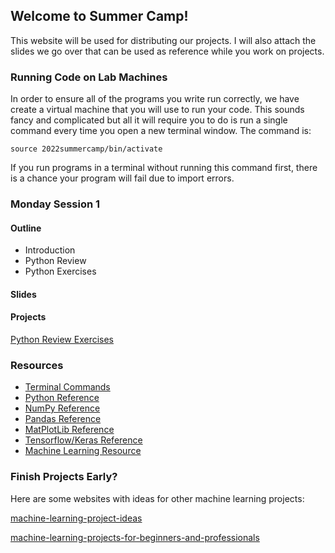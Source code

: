 ## Welcome to Summer Camp!

This website will be used for distributing our projects. I will also attach the slides we go over that can be used as reference while you work on projects.

### Running Code on Lab Machines
In order to ensure all of the programs you write run correctly, we have create a virtual machine that you will use to run your code. This sounds fancy and complicated but all it will require you to do is run a single command every time you open a new terminal window. The command is:

```
source 2022summercamp/bin/activate
```

If you run programs in a terminal without running this command first, there is a chance your program will fail due to import errors.


<!-- ### Friday Session

#### Outline
- Create Presentation
- Presentation Runthrough

What to include in your presentation slide(s):
- Describe the task
    - What was in the dataset?
    - What was the goal?
- What machine learning concepts/tools did you use to complete the process?
- What were the results?
    - Include pictures of graphs and/or terminal output
    - Metrics calculated


Each table will present as a group.
Here are the group numbers:

```
|--------------------------------|
|             Front              |
|                                |
|    (2)            (1)          |
|                            (8) |
|    (3)            (4)          |
|                            (7) |
|    (5)            (6)          |
|                                |
|--door--------------------------|
```

Group 1: [Customer Analysis](https://kansas-my.sharepoint.com/:p:/g/personal/a035d579_home_ku_edu/EdIEtR3Nr6tOr487x-cQYykBj-9Ij7SVSTfOtToXFQ9kng?e=qHY2MK)

Group 2: [Iris Model Comparison](https://kansas-my.sharepoint.com/:p:/g/personal/a035d579_home_ku_edu/EaGKlAv16QtJhbKaC_6n52gBBYth5NQk3EwwdXDtwQT5zQ?e=alrvF1)

Group 3: [Stock Predictor](https://kansas-my.sharepoint.com/:p:/g/personal/a035d579_home_ku_edu/Ecl4KiK-QT1GvwHgmNZB0sABB4AP6ZfJdxQIirc-QHh1aw?e=IqzFCM)

Group 4: [Digit Identifier](https://kansas-my.sharepoint.com/:p:/g/personal/a035d579_home_ku_edu/EZZYtaIRSWFLtrupOHlgUygBJQZ-pGpXxzKcagRThOd22Q?e=bZ29UG)

Group 5: [Old Faithful](https://kansas-my.sharepoint.com/:p:/g/personal/a035d579_home_ku_edu/EZZ_pefRu9ZGjetEpELBVHoBbwILvt198kThsU_Cqo2GMQ?e=1dkLL5)

Group 6: [Car Sales Predictor](https://kansas-my.sharepoint.com/:p:/g/personal/a035d579_home_ku_edu/EVEvM7ptvYZKr0N8gCPesqYB_-qvbm_1v1SCOwCRdiYczQ?e=NQ3Vom)

Group 7: [Tic Tac Toe](https://kansas-my.sharepoint.com/:p:/g/personal/a035d579_home_ku_edu/ER_EJcpsEEpPrKyHjLeW0OIBB1GDF104U8Si4MrlBZiQWA?e=ykr2FX)

Group 8: [Box Office Predictor](https://kansas-my.sharepoint.com/:p:/g/personal/a035d579_home_ku_edu/Ef-XugFzUr1PkXh9t-r_nBsBWk5VIBinfhE9rG0IfOEcAg?e=nFJzEF)

Cooper: [Gridworld](https://kansas-my.sharepoint.com/:p:/g/personal/a035d579_home_ku_edu/EXdVGJr4UdFIoSlIB1yPazkB9V2yMN-QfdARCqC6Bdq6ew?e=Z00aMt)

Mad Libs, Wordle, Pong, Number Guessing: [Python Side Projects](https://kansas-my.sharepoint.com/:f:/g/personal/a035d579_home_ku_edu/EjOPUJYbBkpJlGeRpk2UJToBEe8UAdzA-PrfjH6Zg2vrhg?e=Nqi8tS)



### Thursday Session 2

#### Outline
- Reinforcement Learning
- Q-Learning

#### Slides

[Thursday Session 2](/slides/CampTh2.pptx)

#### Projects

[Tic Tac Toe](/tic-tac-toe.md)

[Gridworld](/gridworld.md)

[Word Game](/wordgame.md)

Once done, work on project from yesterday if you were making tic tac toe, pong, battleship, etc.

### Thursday Session 1

#### Outline
- Unsupervised Machine Learning
- k-Means Clustering

#### Slides

[Thursday Session 1](/slides/CampTh1.pptx)

#### Projects

[Old Faithful Clustering](/oldfaithful.md)

[Customer Analysis](/customer-analysis.md)

[Word Game](/wordgame.md)

Once done, work on project from yesterday if you were making tic tac toe, pong, battleship, etc.


### Tuesday Session 2

#### Outline
- Reoccurent Neural Networks

#### Slides
[Tuesday Session 2](/slides/CampTu2.pptx)

#### Projects

[Stock Predictor](/stock-predictor.md)

Try to Create these Games:
- Guess the number game (generate a random integer from a range of 1-100, ask players to guess a number, have them keep guessing until they are correct)
- Mad Libs (Think of sentences like 'I can't start my day without my blank!' and ask the user for a noun/adjective/etc to fill in the blank, then display the completed sentence or story)
- Rock, Paper, Scissors (get terminal input and play against AI choosing a random action)
- Hangman

More Difficult Games:
- Tic Tac Toe
- Battleship
- Snake
- Pong

### Tuesday Session 1

#### Outline
- Decision Tree Classifier
- Neural Networks
- Deep Learning

#### Slides
[Tuesday Session 1](/slides/CampTu1.pptx)

#### Projects

[Car Sales Predictor](/dt.md)

[Digit Identifier](/digit-identifier.md)

#### Python Challenges

- Guess the number game: generate a random integer from a range of 1-100, ask players to guess a number, have them keep guessing until they are correct
- Emulate Dice Role: follow [this tutorial](https://realpython.com/python-dice-roll/)
- Battleship game (you will need to look into 2D arrays): create a battleship game against a simple AI, a player will enter a turn through the terminal, the AI will take its turn by randomly selecting a spot, base your implementation on the [actual rules](https://www.hasbro.com/common/instruct/battleship.pdf) of battleship


### Monday Session 2

#### Outline

- Machine Learning Overview
- Supervised Machine Learning
- Evaluation and Metrics
- Classifiers
    - Naïve Bayesian
    - Regression
    - LDA and QDA
    - kNN
    - SVM

#### Slides
[Monday Session 2](/slides/CampM2.pptx)

#### Projects
[Movie Box Office Predictor](/box-office.md)

[Iris Model Comparison](/iris.md)

[Text Sentiment Identifier](/text-sentiment.md)

[Python Exercises 2](/MorePython.md)
 -->

### Monday Session 1

#### Outline
- Introduction
- Python Review
- Python Exercises

#### Slides

<!-- [Monday Session 1](/slides/CampM1.pptx) -->

#### Projects

[Python Review Exercises](/python-review-exercises.md)



### Resources
- [Terminal Commands](https://www.guru99.com/linux-commands-cheat-sheet.html)
- [Python Reference](https://www.w3schools.com/python/)
- [NumPy Reference](https://www.w3schools.com/python/numpy/numpy_intro.asp)
- [Pandas Reference](https://www.w3schools.com/python/pandas/default.asp)
- [MatPlotLib Reference](https://www.w3schools.com/python/matplotlib_pyplot.asp)
- [Tensorflow/Keras Reference](https://www.tutorialspoint.com/tensorflow/tensorflow_keras.htm)
- [Machine Learning Resource](https://machinelearningmastery.com)

### Finish Projects Early?

Here are some websites with ideas for other machine learning projects:

[machine-learning-project-ideas](https://data-flair.training/blogs/machine-learning-project-ideas/)

[machine-learning-projects-for-beginners-and-professionals](https://www.dunebook.com/machine-learning-projects-for-beginners-and-professionals/)
